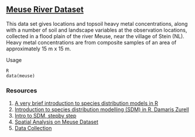 
## [Meuse River Dataset](http://statweb.lsu.edu/faculty/li/IIT/spatial.html)

This data set gives locations and topsoil heavy metal concentrations, along with a number of soil and landscape variables at the observation locations, collected in a flood plain of the river Meuse, near the village of Stein (NL). Heavy metal concentrations are from composite samples of an area of approximately 15 m x 15 m.

Usage
```
R
data(meuse)
```

### Resources
1. [A very brief introduction to species distribution models in R](https://jcoliver.github.io/learn-r/011-species-distribution-models.html)<br>
2. [Introduction to species distribution modelling (SDM) in R, Damaris Zurell](https://damariszurell.github.io/SDM-Intro/)<br>
3. [Intro to SDM, stepby step](https://rspatial.org/raster/sdm/)<br>
4. [Spatial Analysis on Meuse Dataset](http://statweb.lsu.edu/faculty/li/IIT/spatial.html)<br>
5. [Data Collection](https://rspatial.org/raster/sdm/2_sdm_occdata.html)
